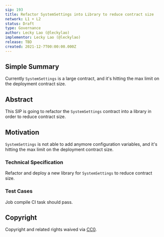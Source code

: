 ```yaml
---
sip: 193
title: Refactor SystemSettings into Library to reduce contract size
network: L1 + L2
status: Draft
type: Governance
author: Lecky Lao (@leckylao)
implementor: Lecky Lao (@leckylao)
release: TBD
created: 2021-12-7T00:00:00.000Z
---
```


## Simple Summary

Currently `SystemSettings` is a large contract, and it's hitting the max limit on the deployment contract size. 

## Abstract

This SIP is going to refactor the `SystemSettings` contract into a library in order to reduce contract size.

## Motivation

`SystemSettings` is not able to add anymore configuration variables, and it's hitting the max limit on the deployment contract size.

### Technical Specification

Refactor and deploy a new library for `SystemSettings` to reduce contract size.

### Test Cases

Job compile CI task should pass.

## Copyright

Copyright and related rights waived via [CC0](https://creativecommons.org/publicdomain/zero/1.0/).
